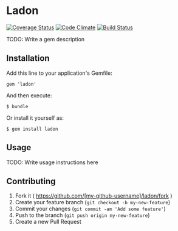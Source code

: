# Ladon
[![Coverage Status](https://coveralls.io/repos/wycleffsean/ladon/badge.svg)](https://coveralls.io/r/wycleffsean/ladon)
[![Code Climate](https://codeclimate.com/github/wycleffsean/ladon/badges/gpa.svg)](https://codeclimate.com/github/wycleffsean/ladon)
[![Build Status](https://travis-ci.org/wycleffsean/ladon.svg)](https://travis-ci.org/wycleffsean/ladon)

TODO: Write a gem description

## Installation

Add this line to your application's Gemfile:

    gem 'ladon'

And then execute:

    $ bundle

Or install it yourself as:

    $ gem install ladon

## Usage

TODO: Write usage instructions here

## Contributing

1. Fork it ( https://github.com/[my-github-username]/ladon/fork )
2. Create your feature branch (`git checkout -b my-new-feature`)
3. Commit your changes (`git commit -am 'Add some feature'`)
4. Push to the branch (`git push origin my-new-feature`)
5. Create a new Pull Request
